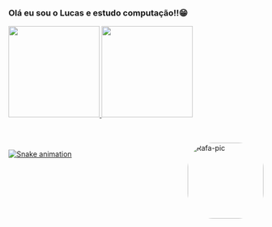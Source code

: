 ### Olá eu sou o Lucas e estudo computação!!😁



<div align="left">
  <a href="https://github.com/lucasemanueldev">
  <img height="180em" src="https://github-readme-stats.vercel.app/api?username=lucasemanueldev&show_icons=true&theme=synthwave&include_all_commits=true&count_private=true"/>
  <img height="180em" src="https://github-readme-stats.vercel.app/api/top-langs/?username=lucasemanueldev&layout=compact&langs_count=7&theme=synthwave"/>
</div>

##

<div style="display: inline_block"><br>
  <img align="right" alt="Rafa-pic" height="150" style="border-radius:50px;" src="(https://media.discordapp.net/attachments/1060390048777904210/1064268869922992248/Lucas.xz6_programmer_nerd_8825fa95-eb88-4ff7-a6de-34cc21fc643b.png?width=701&height=701)">
</div>

<div> 
 
  ![Snake animation](https://github.com/lucasemanueldev/lucasemanueldev/blob/output/github-contribution-grid-snake.svg)
 
</div>

